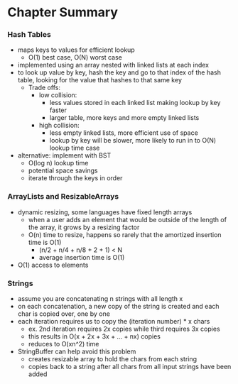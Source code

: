 # Chapter Summary

### Hash Tables
- maps keys to values for efficient lookup
	- O(1) best case, O(N) worst case
- implemented using an array nested with linked lists at each index
- to look up value by key, hash the key and go to that index of the hash table,
	looking for the value that hashes to that same key
	- Trade offs:
		- low collision:
			- less values stored in each linked list making lookup by key faster
			- larger table, more keys and more empty linked lists
		- high collision:
			- less empty linked lists, more efficient use of space
			- lookup by key will be slower, more likely to run in to O(N) lookup time case
- alternative: implement with BST
	- O(log n) lookup time
	- potential space savings
	- iterate through the keys in order

### ArrayLists and ResizableArrays
- dynamic resizing, some languages have fixed length arrays
	- when a user adds an element that would be outside of the length of the array, it grows by a resizing factor
	- O(n) time to resize, happens so rarely that the amortized insertion time is O(1)
		- (n/2 + n/4 + n/8 + 2 + 1) < N
		- average insertion time is O(1)
- O(1) access to elements

### Strings
- assume you are concatenating n strings with all length x
- on each concatenation, a new copy of the string is created and each char is copied over, one by one
- each iteration requires us to copy the (iteration number) * x chars
	- ex. 2nd iteration requires 2x copies while third requires 3x copies
	- this results in O(x + 2x + 3x + ... + nx) copies
	- reduces to O(xn^2) time
- StringBuffer can help avoid this problem
	- creates resizable array to hold the chars from each string
	- copies back to a string after all chars from all input strings have been added